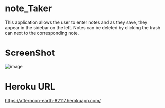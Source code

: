 # note_Taker

This application allows the user to enter notes and as they save, they appear in the sidebar on the left. Notes can be deleted by clicking the trash can next to the corresponding note.

# ScreenShot
![image](https://user-images.githubusercontent.com/85469159/132625550-7f4f2ed6-cb41-4ec1-b39d-9a76aee8bd1a.png)

# Heroku URL
https://afternoon-earth-82117.herokuapp.com/
